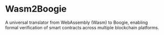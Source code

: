 # Wasm2Boogie
A universal translator from WebAssembly (Wasm) to Boogie, enabling formal verification of smart contracts across multiple blockchain platforms.
